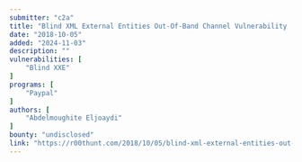 ```yaml
---
submitter: "c2a"
title: "Blind XML External Entities Out-Of-Band Channel Vulnerability : PayPal Case Study"
date: "2018-10-05"
added: "2024-11-03"
description: ""
vulnerabilities: [
    "Blind XXE"
]
programs: [
    "Paypal"
]
authors: [
    "Abdelmoughite Eljoaydi"
]
bounty: "undisclosed"
link: "https://r00thunt.com/2018/10/05/blind-xml-external-entities-out-of-band-channel-vulnerability-paypal-case-study/"
---
```




